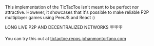 This implementation of the TicTacToe isn't meant to be perfect nor attractive.
However, it showcases that it's possible to make reliable P2P multiplayer games
using PeerJS and React :)

LONG LIVE P2P AND DECENTRALIZED NETWORKS 🪧🪧🪧

You can try this out at [tictactoe.repos.johanmontorfano.com](tictactoe.repos.johanmontorfano.com)
